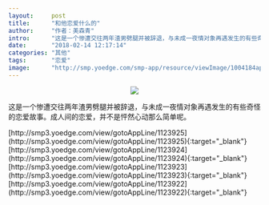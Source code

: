 ```yaml
---
layout:     post
title:      "和他恋爱什么的"
author:     "作者：美森青"
intro:      "这是一个惨遭交往两年渣男劈腿并被辞退，与未成一夜情对象再遇发生的有些奇怪的恋爱故事。成人间的恋爱，并不是怦然心动那么简单呢。"
date:       "2018-02-14 12:17:14"
categories: "其他"
tags:       "恋爱"
image:      "http://smp.yoedge.com/smp-app/resource/viewImage/1004184appline.png"
---
```

<div style="text-align: center">
<p><img src="http://smp.yoedge.com/smp-app/resource/viewImage/1004184appline.png"/></p>
</div>
<p class="post-meta">
<span>这是一个惨遭交往两年渣男劈腿并被辞退，与未成一夜情对象再遇发生的有些奇怪的恋爱故事。成人间的恋爱，并不是怦然心动那么简单呢。</span>
</p>
[http://smp3.yoedge.com/view/gotoAppLine/1123925](http://smp3.yoedge.com/view/gotoAppLine/1123925){:target="_blank"}
[http://smp3.yoedge.com/view/gotoAppLine/1123924](http://smp3.yoedge.com/view/gotoAppLine/1123924){:target="_blank"}
[http://smp3.yoedge.com/view/gotoAppLine/1123923](http://smp3.yoedge.com/view/gotoAppLine/1123923){:target="_blank"}
[http://smp3.yoedge.com/view/gotoAppLine/1123922](http://smp3.yoedge.com/view/gotoAppLine/1123922){:target="_blank"}


